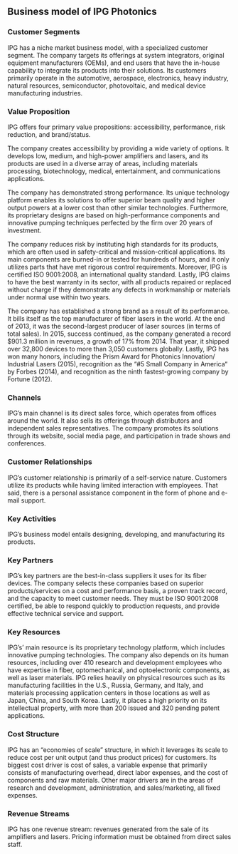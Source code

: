 Business model of IPG Photonics
-------------------------------

 ### Customer Segments

 IPG has a niche market business model, with a specialized customer segment. The company targets its offerings at system integrators, original equipment manufacturers (OEMs), and end users that have the in-house capability to integrate its products into their solutions. Its customers primarily operate in the automotive, aerospace, electronics, heavy industry, natural resources, semiconductor, photovoltaic, and medical device manufacturing industries.

 ### Value Proposition

 IPG offers four primary value propositions: accessibility, performance, risk reduction, and brand/status.

 The company creates accessibility by providing a wide variety of options. It develops low, medium, and high-power amplifiers and lasers, and its products are used in a diverse array of areas, including materials processing, biotechnology, medical, entertainment, and communications applications.

 The company has demonstrated strong performance. Its unique technology platform enables its solutions to offer superior beam quality and higher output powers at a lower cost than other similar technologies. Furthermore, its proprietary designs are based on high-performance components and innovative pumping techniques perfected by the firm over 20 years of investment.

 The company reduces risk by instituting high standards for its products, which are often used in safety-critical and mission-critical applications. Its main components are burned-in or tested for hundreds of hours, and it only utilizes parts that have met rigorous control requirements. Moreover, IPG is certified ISO 9001:2008, an international quality standard. Lastly, IPG claims to have the best warranty in its sector, with all products repaired or replaced without charge if they demonstrate any defects in workmanship or materials under normal use within two years.

 The company has established a strong brand as a result of its performance. It bills itself as the top manufacturer of fiber lasers in the world. At the end of 2013, it was the second-largest producer of laser sources (in terms of total sales). In 2015, success continued, as the company generated a record $901.3 million in revenues, a growth of 17% from 2014. That year, it shipped over 32,800 devices to more than 3,050 customers globally. Lastly, IPG has won many honors, including the Prism Award for Photonics Innovation/ Industrial Lasers (2015), recognition as the “#5 Small Company in America“ by Forbes (2014), and recognition as the ninth fastest-growing company by Fortune (2012).

 ### Channels

 IPG’s main channel is its direct sales force, which operates from offices around the world. It also sells its offerings through distributors and independent sales representatives. The company promotes its solutions through its website, social media page, and participation in trade shows and conferences.

 ### Customer Relationships

 IPG’s customer relationship is primarily of a self-service nature. Customers utilize its products while having limited interaction with employees. That said, there is a personal assistance component in the form of phone and e-mail support.

 ### Key Activities

 IPG’s business model entails designing, developing, and manufacturing its products.

 ### Key Partners

 IPG’s key partners are the best-in-class suppliers it uses for its fiber devices. The company selects these companies based on superior products/services on a cost and performance basis, a proven track record, and the capacity to meet customer needs. They must be ISO 9001:2008 certified, be able to respond quickly to production requests, and provide effective technical service and support.

 ### Key Resources

 IPG’s’ main resource is its proprietary technology platform, which includes innovative pumping technologies. The company also depends on its human resources, including over 410 research and development employees who have expertise in fiber, optomechanical, and optoelectronic components, as well as laser materials. IPG relies heavily on physical resources such as its manufacturing facilities in the U.S., Russia, Germany, and Italy, and materials processing application centers in those locations as well as Japan, China, and South Korea. Lastly, it places a high priority on its intellectual property, with more than 200 issued and 320 pending patent applications.

 ### Cost Structure

 IPG has an “economies of scale” structure, in which it leverages its scale to reduce cost per unit output (and thus product prices) for customers. Its biggest cost driver is cost of sales, a variable expense that primarily consists of manufacturing overhead, direct labor expenses, and the cost of components and raw materials. Other major drivers are in the areas of research and development, administration, and sales/marketing, all fixed expenses.

 ### Revenue Streams

 IPG has one revenue stream: revenues generated from the sale of its amplifiers and lasers. Pricing information must be obtained from direct sales staff.